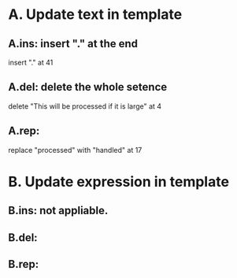 # A. Update text in template
## A.ins: insert "." at the end
  insert "." at 41

## A.del: delete the whole setence
  delete "This will be processed if it is large" at 4

## A.rep: 
  replace "processed" with "handled" at 17

# B. Update expression in template

## B.ins: not appliable.

## B.del: 

## B.rep: 

